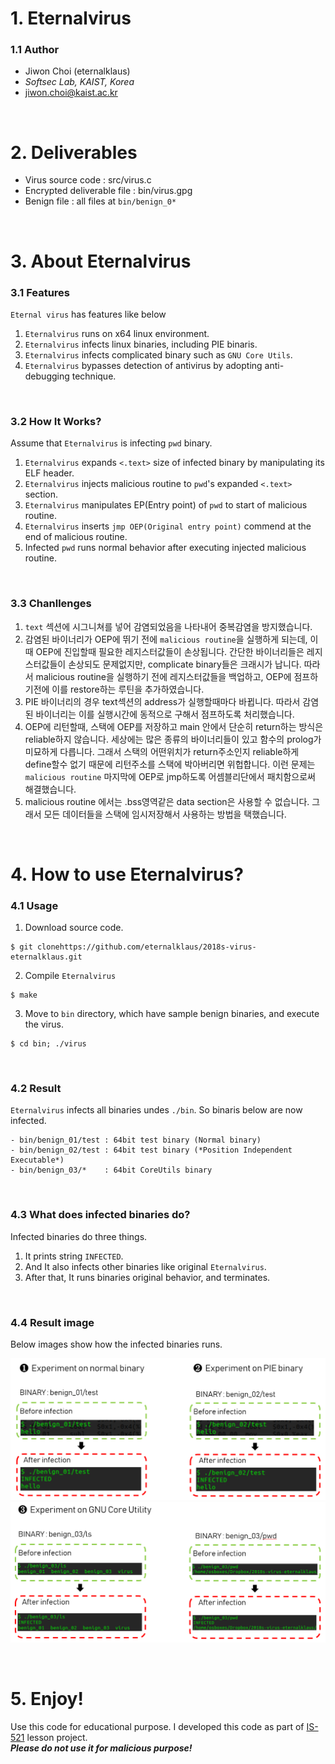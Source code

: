 # 1. Eternalvirus
### 1.1 Author
- Jiwon Choi (eternalklaus)  
- *Softsec Lab, KAIST, Korea* 
- jiwon.choi@kaist.ac.kr
<br>

# 2. Deliverables
- Virus source code : src/virus.c
- Encrypted deliverable file : bin/virus.gpg
- Benign file : all files at `bin/benign_0*`
<br>

# 3. About Eternalvirus

### 3.1 Features
`Eternal virus` has features like below
  
1. `Eternalvirus` runs on x64 linux environment. 
2. `Eternalvirus` infects linux binaries, including PIE binaris.
3. `Eternalvirus` infects complicated binary such as `GNU Core Utils`. 
4. `Eternalvirus` bypasses detection of antivirus by adopting anti-debugging technique.
<br>

### 3.2 How It Works?
Assume that `Eternalvirus` is infecting `pwd` binary.
1. `Eternalvirus` expands `<.text>` size of infected binary by manipulating its ELF header. 
2. `Eternalvirus` injects malicious routine to `pwd`'s expanded `<.text>` section. 
3. `Eternalvirus` manipulates EP(Entry point) of `pwd` to start of malicious routine. 
4. `Eternalvirus` inserts `jmp OEP(Original entry point)` commend at the end of malicious routine. 
5. Infected `pwd` runs normal behavior after executing injected malicious routine.
<br>

### 3.3 Chanllenges
1. `text` 섹션에 시그니쳐를 넣어 감염되었음을 나타내어 중복감염을 방지했습니다. 
2. 감염된 바이너리가 OEP에 뛰기 전에 `malicious routine`을 실행하게 되는데, 이때 OEP에 진입할때 필요한 레지스터값들이 손상됩니다. 간단한 바이너리들은 레지스터값들이 손상되도 문제없지만, complicate binary들은 크래시가 납니다. 따라서 malicious routine을 실행하기 전에 레지스터값들을 백업하고, OEP에 점프하기전에 이를 restore하는 루틴을 추가하였습니다. 
3. PIE 바이너리의 경우 text섹션의 address가 실행할때마다 바뀝니다. 따라서 감염된 바이너리는 이를 실행시간에 동적으로 구해서 점프하도록 처리했습니다. 
4. OEP에 리턴할때, 스택에 OEP를 저장하고 main 안에서 단순히 return하는 방식은 reliable하지 않습니다. 세상에는 많은 종류의 바이너리들이 있고 함수의 prolog가 미묘하게 다릅니다. 그래서 스택의 어떤위치가 return주소인지 reliable하게 define할수 없기 때문에 리턴주소를 스택에 박아버리면 위헙합니다. 이런 문제는 `malicious routine` 마지막에 OEP로 jmp하도록 어셈블리단에서 패치함으로써 해결했습니다. 
5. malicious routine 에서는 .bss영역같은 data section은 사용할 수 없습니다. 그래서 모든 데이터들을 스택에 임시저장해서 사용하는 방법을 택했습니다. 
<br>

# 4. How to use Eternalvirus?

### 4.1 Usage
  
1. Download source code.
```
$ git clonehttps://github.com/eternalklaus/2018s-virus-eternalklaus.git
```

2. Compile `Eternalvirus` 
```
$ make
```

3. Move to `bin` directory, which have sample benign binaries, and execute the virus. 
```
$ cd bin; ./virus
```
<br>

### 4.2 Result

`Eternalvirus` infects all binaries undes `./bin`. 
So binaris below are now infected. 

```
- bin/benign_01/test : 64bit test binary (Normal binary)
- bin/benign_02/test : 64bit test binary (*Position Independent Executable*)
- bin/benign_03/*    : 64bit CoreUtils binary
```
<br>

### 4.3 What does infected binaries do?
Infected binaries do three things.
1. It prints string `INFECTED`. 
2. And It also infects other binaries like original `Eternalvirus`. 
3. After that, It runs binaries original behavior, and terminates.
<br>

### 4.4 Result image

Below images show how the infected binaries runs.

![benign_01](./img/1.png)  
![benign_02](./img/2.png)  

<br>

# 5. Enjoy!
Use this code for educational purpose.
I developed this code as part of [IS-521](https://github.com/KAIST-IS521/) lesson project.  
***Please do not use it for malicious purpose!***  
